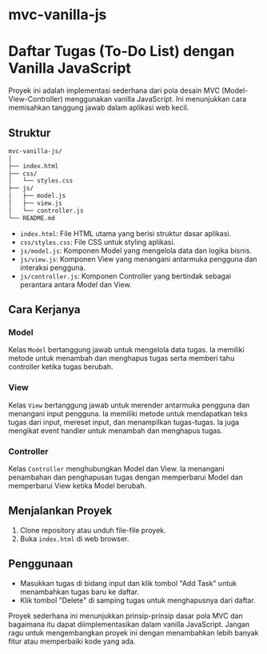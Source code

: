 # mvc-vanilla-js

# Daftar Tugas (To-Do List) dengan Vanilla JavaScript

Proyek ini adalah implementasi sederhana dari pola desain MVC (Model-View-Controller) menggunakan vanilla JavaScript. Ini menunjukkan cara memisahkan tanggung jawab dalam aplikasi web kecil.

## Struktur

```bash
mvc-vanilla-js/
│
├── index.html
├── css/
│   └── styles.css
├── js/
│   ├── model.js
│   ├── view.js
│   └── controller.js
└── README.md
```

- `index.html`: File HTML utama yang berisi struktur dasar aplikasi.
- `css/styles.css`: File CSS untuk styling aplikasi.
- `js/model.js`: Komponen Model yang mengelola data dan logika bisnis.
- `js/view.js`: Komponen View yang menangani antarmuka pengguna dan interaksi pengguna.
- `js/controller.js`: Komponen Controller yang bertindak sebagai perantara antara Model dan View.

## Cara Kerjanya

### Model

Kelas `Model` bertanggung jawab untuk mengelola data tugas. Ia memiliki metode untuk menambah dan menghapus tugas serta memberi tahu controller ketika tugas berubah.

### View

Kelas `View` bertanggung jawab untuk merender antarmuka pengguna dan menangani input pengguna. Ia memiliki metode untuk mendapatkan teks tugas dari input, mereset input, dan menampilkan tugas-tugas. Ia juga mengikat event handler untuk menambah dan menghapus tugas.

### Controller

Kelas `Controller` menghubungkan Model dan View. Ia menangani penambahan dan penghapusan tugas dengan memperbarui Model dan memperbarui View ketika Model berubah.

## Menjalankan Proyek

1. Clone repository atau unduh file-file proyek.
2. Buka `index.html` di web browser.

## Penggunaan

- Masukkan tugas di bidang input dan klik tombol "Add Task" untuk menambahkan tugas baru ke daftar.
- Klik tombol "Delete" di samping tugas untuk menghapusnya dari daftar.

Proyek sederhana ini menunjukkan prinsip-prinsip dasar pola MVC dan bagaimana itu dapat diimplementasikan dalam vanilla JavaScript. Jangan ragu untuk mengembangkan proyek ini dengan menambahkan lebih banyak fitur atau memperbaiki kode yang ada.

